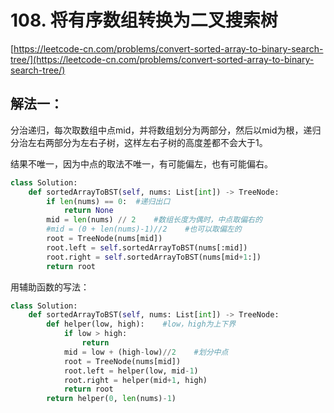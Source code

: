 # 108. 将有序数组转换为二叉搜索树

[https://leetcode-cn.com/problems/convert-sorted-array-to-binary-search-tree/](https://leetcode-cn.com/problems/convert-sorted-array-to-binary-search-tree/)

## 解法一：

分治递归，每次取数组中点mid，并将数组划分为两部分，然后以mid为根，递归分治左右两部分为左右子树，这样左右子树的高度差都不会大于1。

结果不唯一，因为中点的取法不唯一，有可能偏左，也有可能偏右。

```python
class Solution:
    def sortedArrayToBST(self, nums: List[int]) -> TreeNode:
        if len(nums) == 0:  #递归出口
            return None
        mid = len(nums) // 2    #数组长度为偶时，中点取偏右的
        #mid = (0 + len(nums)-1)//2    #也可以取偏左的
        root = TreeNode(nums[mid])
        root.left = self.sortedArrayToBST(nums[:mid])
        root.right = self.sortedArrayToBST(nums[mid+1:])
        return root
```

用辅助函数的写法：

```python
class Solution:
    def sortedArrayToBST(self, nums: List[int]) -> TreeNode:      
        def helper(low, high):    #low，high为上下界
            if low > high:
                return
            mid = low + (high-low)//2    #划分中点
            root = TreeNode(nums[mid])
            root.left = helper(low, mid-1)
            root.right = helper(mid+1, high)
            return root
        return helper(0, len(nums)-1)
```

